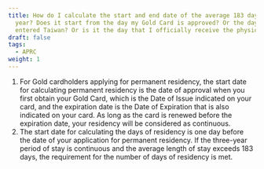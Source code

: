 ```yaml
---
title: How do I calculate the start and end date of the average 183 days per
  year? Does it start from the day my Gold Card is approved? Or the day I
  entered Taiwan? Or is it the day that I officially receive the physical card?
draft: false
tags:
  - APRC
weight: 1
---
```

1. For Gold cardholders applying for permanent residency, the start date for calculating permanent residency is the date of approval when you first obtain your Gold Card, which is the Date of Issue indicated on your card, and the expiration date is the Date of Expiration that is also indicated on your card. As long as the card is renewed before the expiration date, your residency will be considered as continuous.
2. The start date for calculating the days of residency is one day before the date of your application for permanent residency. If the three-year period of stay is continuous and the average length of stay exceeds 183 days, the requirement for the number of days of residency is met.